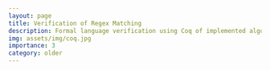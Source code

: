 ```yaml
---
layout: page
title: Verification of Regex Matching
description: Formal language verification using Coq of implemented algorithms for deciding membership of a word with respect to a given regular language.
img: assets/img/coq.jpg
importance: 3
category: older
---
```

